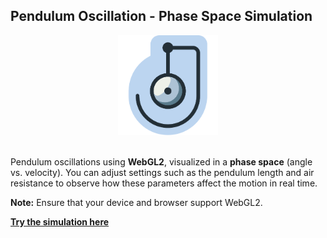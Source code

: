 ## Pendulum Oscillation - Phase Space Simulation

<div align="center">
  <img src="/public/pendulum-osc.svg" alt="Pendulum Simulation Logo" width="160">
</div>

<br>

Pendulum oscillations using **WebGL2**, visualized in a **phase space** (angle vs. velocity). You can adjust settings such as the pendulum length and air resistance to observe how these parameters affect the motion in real time.

**Note:** Ensure that your device and browser support WebGL2.

<a href="https://zhekeani.github.io/pendulum-osc-sim/" target="_blank"><strong>Try the simulation here</strong></a>
